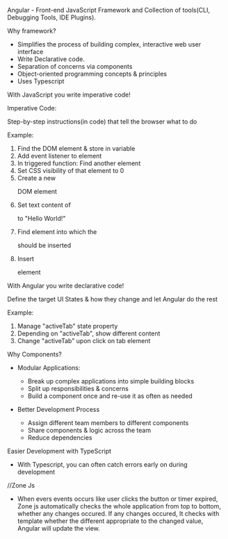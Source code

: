 Angular - Front-end JavaScript Framework and Collection of tools(CLI, Debugging Tools, IDE Plugins).

Why framework?

- Simplifies the process of building complex, interactive web user interface
- Write Declarative code.
- Separation of concerns via components
- Object-oriented programming concepts & principles
- Uses Typescript

With JavaScript you write imperative code!

Imperative Code:

Step-by-step instructions(in code) that tell the browser what to do

Example:

1. Find the DOM element & store in variable
2. Add event listener to element
3. In triggered function: Find another element
4. Set CSS visibility of that element to 0
5. Create a new <p> DOM element
6. Set text content of <p> to "Hello World!"
7. Find element into which the <p> should be inserted
8. Insert <p> element

With Angular you write declarative code!

Define the target UI States & how they change and let Angular do the rest

Example:

1. Manage "activeTab" state property
2. Depending on "activeTab", show different content
3. Change "activeTab" upon click on tab element

Why Components?

- Modular Applications:

  - Break up complex applications into simple building blocks
  - Split up responsibilities & concerns
  - Build a component once and re-use it as often as needed

- Better Development Process
  - Assign different team members to different components
  - Share components & logic across the team
  - Reduce dependencies

Easier Development with TypeScript

- With Typescript, you can often catch errors early on during development

//Zone Js

- When evers events occurs like user clicks the button or timer expired, Zone js automatically checks the whole application from top to bottom, whether any changes occured. If any changes occured, It checks with template whether the different appropriate to the changed value, Angular will update the view.
